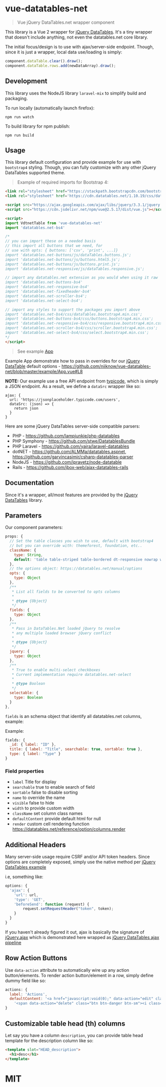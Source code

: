 # vue-datatables-net
> Vue jQuery DataTables.net wrapper component 

This library is a Vue 2 wrapper for [jQuery DataTables](https://datatables.net/).  It's a tiny wrapper that doesn't include anything, not even the datatables.net core library.

The initial focus/design is to use with ajax/server-side endpoint.  Though, since it is just a wrapper, local data use/loading is simply:

```javascript
component.dataTable.clear().draw();
component.dataTable.rows.add(newDataArray).draw();
```

## Development
This library uses the NodeJS library `laravel-mix` to simplify build and packaging.

To run locally (automatically launch firefox):
```
npm run watch
```

To build library for npm publish:
```
npm run build
```

## Usage
This library default configuration and provide example for use with `bootstrap4` styling.  Though, you can fully customize with any other jQuery DataTables supported theme.

> Example of required imports for Bootstrap 4:

```html
<link rel="stylesheet" href="https://stackpath.bootstrapcdn.com/bootstrap/4.1.3/css/bootstrap.min.css" integrity="sha384-MCw98/SFnGE8fJT3GXwEOngsV7Zt27NXFoaoApmYm81iuXoPkFOJwJ8ERdknLPMO" crossorigin="anonymous">
<link rel="stylesheet" href='https://cdn.datatables.net/1.10.19/css/dataTables.bootstrap4.min.css'>

<script src="https://ajax.googleapis.com/ajax/libs/jquery/3.3.1/jquery.min.js"></script>
<script src="https://cdn.jsdelivr.net/npm/vue@2.5.17/dist/vue.js"></script>

<script>
import VdtnetTable from 'vue-datatables-net'
import 'datatables.net-bs4'

/*
// you can import these on a needed basis
// this import all buttons that we need, for
// use with opts: { buttons: ['csv', 'print', ...]}
import 'datatables.net-buttons/js/dataTables.buttons.js';
import 'datatables.net-buttons/js/buttons.html5.js';
import 'datatables.net-buttons/js/buttons.print.js';
import 'datatables.net-responsive/js/dataTables.responsive.js';

// import any datatables.net extension as you would when using it raw
import 'datatables.net-buttons-bs4'
import 'datatables.net-responsive-bs4'
import 'datatables.net-fixedheader-bs4'
import 'datatables.net-scroller-bs4';
import 'datatables.net-select-bs4';

// import any styles to support the packages you import above
import 'datatables.net-bs4/css/dataTables.bootstrap4.min.css';
import 'datatables.net-buttons-bs4/css/buttons.bootstrap4.min.css';
import 'datatables.net-responsive-bs4/css/responsive.bootstrap4.min.css';
import 'datatables.net-scroller-bs4/css/scroller.bootstrap4.min.css';
import 'datatables.net-select-bs4/css/select.bootstrap4.min.css';
*/
</script>
```

> See example [App](https://niiknow.github.io/vue-datatables-net/)

Example App demonstrate how to pass in overrides for our [jQuery DataTable](https://datatables.net/manual/options) default options - https://github.com/niiknow/vue-datatables-net/blob/master/example/App.vue#L8

**NOTE:**
Our example use a free API endpoint from [typicode](https://jsonplaceholder.typicode.com), which is simply a JSON endpoint.  As a result, we define a `dataSrc` wrapper like so:
```
ajax: {
  url: 'https://jsonplaceholder.typicode.com/users',
  dataSrc: (json) => {
    return json
  }
}
```

Here are some jQuery DataTables server-side compatible parsers:
* PHP - https://github.com/lampjunkie/php-datatables
* PHP Symphony - https://github.com/stwe/DatatablesBundle
* PHP Laravel - https://github.com/yajra/laravel-datatables
* dotNET - https://github.com/ALMMa/datatables.aspnet, https://github.com/garvincasimir/csharp-datatables-parser
* NodeJS - https://github.com/jpravetz/node-datatable
* Rails - https://github.com/jbox-web/ajax-datatables-rails

## Documentation
Since it's a wrapper, all/most features are provided by the [jQuery DataTables](https://datatables.net/manual/) library.

## Parameters
Our component parameters:
```javascript
props: {
  // Set the table classes you wish to use, default with bootstrap4
  // but you can override with: themeforest, foundation, etc..
  className: {
    type: String,
    default: 'table table-striped table-bordered dt-responsive nowrap w-100'
  },
  // the options object: https://datatables.net/manual/options
  opts: {
    type: Object
  },
  /**
   * List all fields to be converted to opts columns
   *
   * @type {Object}
   */
  fields: {
    type: Object
  },
  /**
   * Pass in DataTables.Net loaded jQuery to resolve
   * any multiple loaded browser jQuery conflict
   *
   * @type {Object}
   */
  jquery: {
    type: Object
  },
  /**
   * True to enable multi-select checkboxes
   * Current implementation require datatables.net-select
   *
   * @type Boolean
   */
  selectable: {
    type: Boolean
  }
},
```

`fields` is an schema object that identify all datatables.net columns, example:

Example:
```javascript
fields: {
  _id: { label: "ID" },
  title: { label: "Title", searchable: true, sortable: true },
  type: { label: "Type" }
}
```

### Field properties
- `label` Title for display
- `searchable` true to enable search of field
- `sortable` false to disable sorting
- `name` to override the name
- `visible` false to hide
- `width` to provide custom width
- `className` set column class names
- `defaultContent` provide default html for null
- `render` custom cell rendering function https://datatables.net/reference/option/columns.render

## Additional Headers
Many server-side usage require CSRF and/or API token headers.  Since options are completely exposed, simply use the native method per [jQuery DataTables example](https://editor.datatables.net/manual/security#Prevention)

i.e, something like:
```javascript
options: {
  'ajax': {
    'url': url,
    'type': 'GET',
    'beforeSend': function (request) {
        request.setRequestHeader("token", token);
    }
  }
}
```

If you haven't already figured it out, ajax is basically the signature of [jQuery.ajax](http://api.jquery.com/jquery.ajax/) which is demonstrated here wrapped as [jQuery DataTables ajax pipeline](https://datatables.net/examples/server_side/pipeline.html)

## Row Action Buttons
Use `data-action` attribute to automatically wire up any action button/elements.  To render action button/element in a row, simply define dummy field like so:
```javascript
actions: {
  label: 'Actions',
  defaultContent: '<a href="javascript:void(0);" data-action="edit" class="btn btn-primary btn-sm"><i class="mdi mdi-square-edit-outline"></i> Edit</a>' +
    '<span data-action="delete" class="btn btn-danger btn-sm"><i class="mdi mdi-delete"></i> Delete</span>'
}
```

## Customizable table head (th) columns
Let say you have a column `description`, you can provide table head template for the description column like so:
```html
<template slot="HEAD_description">
  <h1>desc</h1>
</template>
```

# MIT
